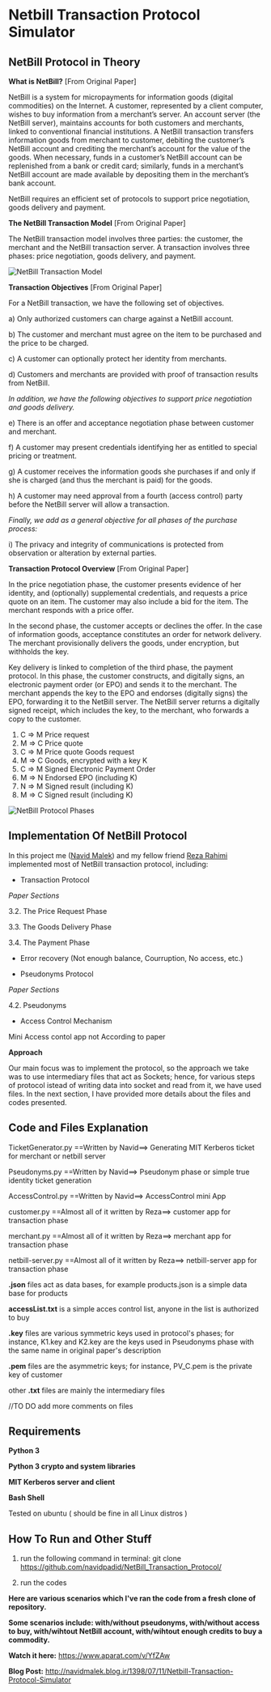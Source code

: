 # Netbill Transaction Protocol Simulator


## NetBill Protocol in Theory


**What is NetBill?** [From Original Paper]

NetBill is a system for micropayments for information
goods (digital commodities) on the Internet.
A customer, represented by a client computer, 
wishes to buy information from a merchant’s
server. An account server (the NetBill server), maintains
accounts for both customers and merchants, linked to
conventional financial institutions. A NetBill transaction
transfers information goods from merchant to customer,
debiting the customer’s NetBill account and crediting
the merchant’s account for the value of the goods. When
necessary, funds in a customer’s NetBill account can be
replenished from a bank or credit card; similarly, funds
in a merchant’s NetBill account are made available by
depositing them in the merchant’s bank account.

NetBill requires an efficient set of protocols to
support price negotiation, goods delivery and payment.

**The NetBill Transaction Model** [From Original Paper]

The NetBill transaction model involves three parties:
the customer, the merchant and the NetBill transaction
server. A transaction involves three phases: price
negotiation, goods delivery, and payment.

![NetBill Transaction Model](NetBillModel.png)


**Transaction Objectives** [From Original Paper]

For a NetBill transaction, we have the following set of
objectives. 

a) Only authorized customers can charge against a
NetBill account.

b) The customer and merchant must agree on the item
to be purchased and the price to be charged.

c) A customer can optionally protect her identity from
merchants.

d) Customers and merchants are provided with proof
of transaction results from NetBill.

*In addition, we have the following objectives to support
price negotiation and goods delivery.*

e) There is an offer and acceptance negotiation phase
between customer and merchant.

f) A customer may present credentials identifying her
as entitled to special pricing or treatment.

g) A customer receives the information goods she purchases if and only if she is charged (and thus the
merchant is paid) for the goods.

h) A customer may need approval from a fourth
(access control) party before the NetBill server will
allow a transaction.

*Finally, we add as a general objective for all phases of
the purchase process:*

i) The privacy and integrity of communications is
protected from observation or alteration by external
parties.


**Transaction Protocol Overview** [From Original Paper]

In the price negotiation phase, the customer
presents evidence of her identity, and (optionally)
supplemental credentials, and requests a price quote on
an item. The customer may also include a bid for the
item. The merchant responds with a price offer.

In the second phase, the customer accepts or
declines the offer. In the case of information goods,
acceptance constitutes an order for network delivery.
The merchant provisionally delivers the goods, under
encryption, but withholds the key.

Key delivery is linked to completion of the third
phase, the payment protocol. In this phase, the customer
constructs, and digitally signs, an electronic payment
order (or EPO) and sends it to the merchant. The
merchant appends the key to the EPO and endorses
(digitally signs) the EPO, forwarding it to the NetBill
server. The NetBill server returns a digitally signed
receipt, which includes the key, to the merchant, who
forwards a copy to the customer.

1. C ⇒ M Price request
2. M ⇒ C Price quote
3. C ⇒ M Price quote Goods request
4. M ⇒ C Goods, encrypted with a key K
5. C ⇒ M Signed Electronic Payment Order
6. M ⇒ N Endorsed EPO (including K)
7. N ⇒ M Signed result (including K)
8. M ⇒ C Signed result (including K)

![NetBill Protocol Phases](NetBillPhases.png)


## Implementation Of NetBill Protocol

In this project me ([Navid Malek](https://www.linkedin.com/in/navid-malek-b9bb6b128/)) and my fellow friend [Reza Rahimi](https://www.linkedin.com/in/reza-rahimi-883b61167/) implemented most of NetBill transaction protocol, including:

- Transaction Protocol

*Paper Sections*

3.2. The Price Request Phase

3.3. The Goods Delivery Phase

3.4. The Payment Phase

+ Error recovery (Not enough balance, Courruption, No access, etc.)

- Pseudonyms Protocol

*Paper Sections*

4.2. Pseudonyms

- Access Control Mechanism

Mini Access contol app not According to paper

**Approach**

Our main focus was to implement the protocol, so the approach we take was to use intermediary files that act as Sockets; hence, for various steps of protocol istead of writing data into socket and read from it, we have used files. In the next section, I have provided more details about the files and codes presented.

## Code and Files Explanation

TicketGenerator.py ==Written by Navid==> Generating MIT Kerberos ticket for merchant or netbill server

Pseudonyms.py ==Written by Navid==>  Pseudonym phase or simple true identity ticket generation

AccessControl.py ==Written by Navid==> AccessControl mini App

customer.py ==Almost all of it written by Reza==> customer app for transaction phase

merchant.py ==Almost all of it written by Reza==> merchant app for transaction phase

netbill-server.py  ==Almost all of it written by Reza==> netbill-server app for transaction phase

**.json** files act as data bases, for example products.json is a simple data base for products

**accessList.txt** is a simple acces control list, anyone in the list is authorized to buy

**.key** files are various symmetric keys used in protocol's phases; for instance, K1.key and K2.key are the keys used in Pseudonyms phase with the same name in original paper's description

**.pem** files are the asymmetric keys; for instance, PV_C.pem is the private key of customer

other **.txt** files are mainly the intermediary files

//TO DO add more comments on files

## Requirements 
**Python 3**

**Python 3 crypto and system libraries**

**MIT Kerberos server and client**

**Bash Shell**

Tested on ubuntu ( should be fine in all Linux distros )

## How To Run and Other Stuff

1) run the following command in terminal:
git clone https://github.com/navidpadid/NetBill_Transaction_Protocol/

2) run the codes

**Here are various scenarios which I've ran the code from a fresh clone of repository.**

**Some scenarios include: with/without pseudonyms, with/without access to buy, with/wihtout NetBill account, with/wihtout enough credits to buy a commodity.**

**Watch it here:** https://www.aparat.com/v/YfZAw

**Blog Post:** http://navidmalek.blog.ir/1398/07/11/Netbill-Transaction-Protocol-Simulator







